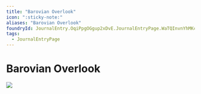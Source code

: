 ```yaml
---
title: "Barovian Overlook"
icon: ":sticky-note:"
aliases: "Barovian Overlook"
foundryId: JournalEntry.OqiPpgOGgup2xDvE.JournalEntryPage.WaTQInvnYhMKcC3V
tags:
  - JournalEntryPage
---
```


# Barovian Overlook
![](ddb-images\adventures\misc\Barovian%20Overlook.jpg)